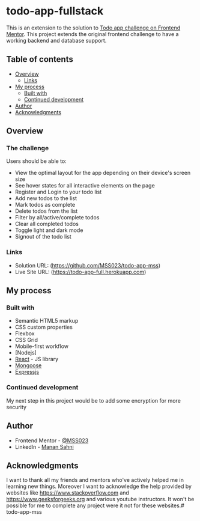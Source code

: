 # todo-app-fullstack

This is an extension to the solution to [Todo app challenge on Frontend Mentor](https://www.frontendmentor.io/challenges/todo-app-Su1_KokOW). This project extends the original frontend challenge to have a working backend and database support.

## Table of contents

- [Overview](#overview)
  - [Links](#links)
- [My process](#my-process)
  - [Built with](#built-with)
  - [Continued development](#continued-development)
- [Author](#author)
- [Acknowledgments](#acknowledgments)

## Overview

### The challenge

Users should be able to:

- View the optimal layout for the app depending on their device's screen size
- See hover states for all interactive elements on the page
- Register and Login to your todo list
- Add new todos to the list
- Mark todos as complete
- Delete todos from the list
- Filter by all/active/complete todos
- Clear all completed todos
- Toggle light and dark mode
- Signout of the todo list

### Links

- Solution URL: (https://github.com/MSS023/todo-app-mss)
- Live Site URL: (https://todo-app-full.herokuapp.com)

## My process

### Built with

- Semantic HTML5 markup
- CSS custom properties
- Flexbox
- CSS Grid
- Mobile-first workflow
- [Nodejs]
- [React](https://reactjs.org/) - JS library
- [Mongoose](https://mongoosejs.com)
- [Expressjs](https://expressjs.com) 

### Continued development

My next step in this project would be to add some encryption for more security

## Author

- Frontend Mentor - [@MSS023](https://www.frontendmentor.io/profile/MSS023)
- LinkedIn - [Manan Sahni](https://www.linkedin.com/in/manan-sahni-9207271a1?lipi=urn%3Ali%3Apage%3Ad_flagship3_profile_view_base_contact_details%3BjZFxey%2FORjK1QS3zKKc7dw%3D%3D)

## Acknowledgments

I want to thank all my friends and mentors who've actively helped me in learning new things. Moreover I want to acknowledge the help provided by websites like https://www.stackoverflow.com and https://www.geeksforgeeks.org and various youtube instructors. It won't be possible for me to complete any project were it not for these websites.# todo-app-mss